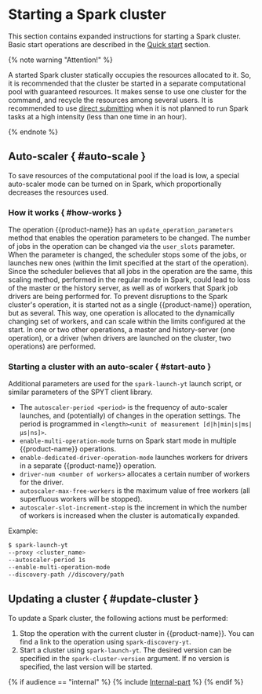 # Starting a Spark cluster

This section contains expanded instructions for starting a Spark cluster.  Basic start operations are described in the [Quick start](../../../../../user-guide/data-processing/spyt/launch.md#standalone) section.

{% note warning "Attention!" %}

A started Spark cluster statically occupies the resources allocated to it. So, it is recommended that the cluster be started in a separate computational pool with guaranteed resources. It makes sense to use one cluster for the command, and recycle the resources among several users. It is recommended to use [direct submitting](../../../../../user-guide/data-processing/spyt/launch.md#submit) when it is not planned to run Spark tasks at a high intensity (less than one time in an hour).


{% endnote %}

## Auto-scaler { #auto-scale }

To save resources of the computational pool if the load is low, a special auto-scaler mode can be turned on in Spark, which proportionally decreases the resources used.

### How it works { #how-works }

The operation {{product-name}} has an `update_operation_parameters` method that enables the operation parameters to be changed.  The number of jobs in the operation can be changed via the `user_slots` parameter.  When the parameter is changed, the scheduler stops some of the jobs, or launches new ones (within the limit specified at the start of the operation).  Since the scheduler believes that all jobs in the operation are the same, this scaling method, performed in the regular mode in Spark, could lead to loss of the master or the history server, as well as of workers that Spark job drivers are being performed for.  To prevent disruptions to the Spark cluster's operation, it is started not as a single {{product-name}} operation, but as several. This way, one operation is allocated to the dynamically changing set of workers, and can scale within the limits configured at the start.  In one or two other operations, a master and history-server (one operation), or a driver (when drivers are launched on the cluster, two operations) are performed.


### Starting a cluster with an auto-scaler { #start-auto }

Additional parameters are used for the `spark-launch-yt` launch script, or similar parameters of the SPYT client library.

- The `autoscaler-period <period>` is the frequency of auto-scaler launches, and (potentially) of changes in the operation settings. The period is programmed in `<length><unit of measurement [d|h|min|s|ms|µs|ns]>`.
- `enable-multi-operation-mode` turns on Spark start mode in multiple {{product-name}} operations.
- `enable-dedicated-driver-operation-mode` launches workers for drivers in a separate {{product-name}} operation.
- `driver-num <number of workers>` allocates a certain number of workers for the driver.
- `autoscaler-max-free-workers` is the maximum value of free workers (all superfluous workers will be stopped).
- `autoscaler-slot-increment-step` is the increment in which the number of workers is increased when the cluster is automatically expanded.

Example:

```bash
$ spark-launch-yt
--proxy <cluster_name>
--autoscaler-period 1s
--enable-multi-operation-mode
--discovery-path //discovery/path
```



## Updating a cluster { #update-cluster }

To update a Spark cluster, the following actions must be performed:

1. Stop the operation with the current cluster in {{product-name}}. You can find a link to the operation using `spark-discovery-yt`.
2. Start a cluster using `spark-launch-yt`. The desired version can be specified in the `spark-cluster-version` argument.  If no version is specified, the last version will be started.

{% if audience == "internal" %} {% include [Internal-part](../../../../_includes/user-guide/data-processing/spyt/cluster/cluster-start.md) %}  {% endif %}


